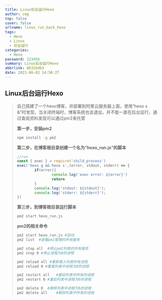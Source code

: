 ```yaml
---
title: Linux后台运行Hexo
author: cmg
top: false
cover: false
urlname: linux_run_back_hexo
tags:
  - Hexo
  - Linux
  - 后台运行
categories:
  - Hexo
password: 123456
summary: Linux后台运行Hexo
abbrlink: 8631bdb3
date: 2021-06-02 14:50:27
---
```


## Linux后台运行Hexo

> 自己搭建了一个hexo博客，并部署到阿里云服务器上面，使用“hexo s &”时发现，当关闭终端时，博客系统也会退出，并不能一直在后台运行，通过查阅资料发现可以通过pm2来托管
>
> **第一步，安装pm2**
>
> ```sh
> npm install -g pm2
> ```
>
> **第二步，在博客根目录创建一个名为“hexo_run.js”的脚本**
>
> ```javascript
> //run
> const { exec } = require('child_process')
> exec('hexo g && hexo s',(error, stdout, stderr) => {
>         if(error){
>                 console.log('exec error: ${error}')
>                 return
>         }
>         console.log('stdout: ${stdout}');
>         console.log('stderr: ${stderr}');
> })
> ```
>
> **第三步，到博客根目录运行脚本**
>
> ```sh
> pm2 start hexo_run.js
> ```
>
> **pm2的相关命令**
>
> ```sh
> pm2 start hexo_run.js	#启动
> pm2 list	#查看pm2管理的所有服务
> 
> pm2 stop all	#停止pm2列表的所有服务
> pm2 stop 0 #停止进程为0的进程
> 
> pm2 reload all #重新载入列表所有进程
> pm2 reload 0 #重载列表中进程为0的进程
> 
> pm2 restart all	#重启列表中所有的进程
> pm2 restart 0	#重启列表中进程为0的进程
> 
> pm2 delete 0	#删除列表中进程为0的进程
> pm2 delete all	#删除列表中所有的进程
> ```
>
> 

